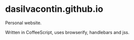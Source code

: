 dasilvacontin.github.io
=======================

Personal website.

Written in CoffeeScript, uses browserify, handlebars and jss.
